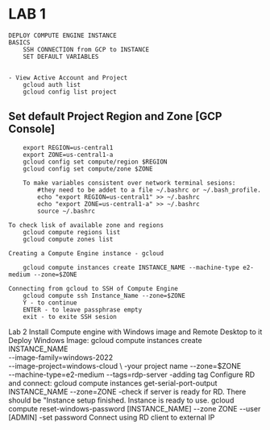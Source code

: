  # LAB 1 
    DEPLOY COMPUTE ENGINE INSTANCE
    BASICS
        SSH CONNECTION from GCP to INSTANCE
        SET DEFAULT VARIABLES


    - View Active Account and Project
        gcloud auth list
        gcloud config list project

## Set default Project Region and Zone [GCP Console]
        export REGION=us-central1         
        export ZONE=us-central1-a
        gcloud config set compute/region $REGION
        gcloud config set compute/zone $ZONE

        To make variables consistent over network terminal sesions:
            #they need to be addet to a file ~/.bashrc or ~/.bash_profile.     
            echo "export REGION=us-central1" >> ~/.bashrc
            echo "export ZONE=us-central1-a" >> ~/.bashrc
            source ~/.bashrc

    To check lisk of available zone and regions
        gcloud compute regions list
        gcloud compute zones list

    Creating a Compute Engine instance - gcloud

        gcloud compute instances create INSTANCE_NAME --machine-type e2-medium --zone=$ZONE

    Connecting from gcloud to SSH of Compute Engine
        gcloud compute ssh Instance_Name --zone=$ZONE
        Y - to continue
        ENTER - to leave passphrase empty 
        exit - to exite SSH sesion

        

Lab 2 Install Compute engine with Windows image and Remote Desktop to it
    Deploy Windows Image:
        gcloud compute instances create INSTANCE_NAME \
        --image-family=windows-2022 \
        --image-project=windows-cloud \             -your project name
        --zone=$ZONE \
        --machine-type=e2-medium
        --tags=rdp-server                           -adding tag
    Configure RD and connect:
        gcloud compute instances get-serial-port-output INSTANCE_NAME --zone=ZONE           -check if server is ready for RD. There should be "Instance setup finished. Instance is ready to use.
        gcloud compute reset-windows-password [INSTANCE_NAME] --zone ZONE --user [ADMIN]      -set password
        Connect using RD client to external IP
